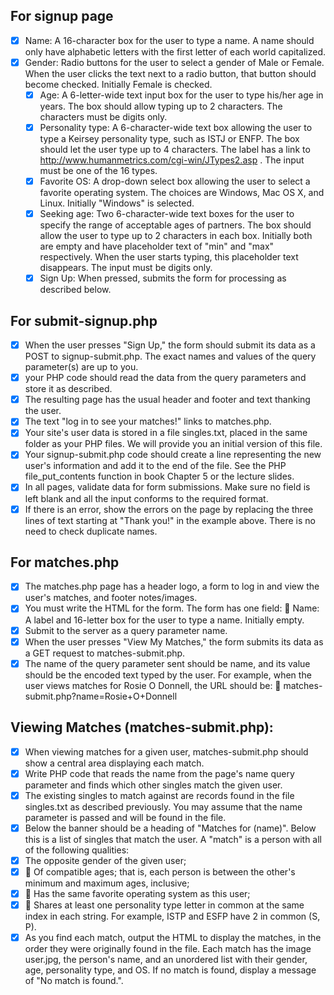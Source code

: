 ## For signup page

- [x] Name: A 16-character box for the user to type a name. A
name should only have alphabetic letters with the first letter
of each world capitalized.
- [x] Gender: Radio buttons for the user to select a gender of Male
or Female. When the user clicks the text next to a radio button,
   that button should become checked. Initially Female is
   checked.
   - [x] Age: A 6-letter-wide text input box for the user to type his/her
   age in years. The box should allow typing up to 2 characters.
   The characters must be digits only.
   - [x] Personality type: A 6-character-wide text box allowing the
   user to type a Keirsey personality type, such as ISTJ or ENFP.
   The box should let the user type up to 4 characters. The label
   has a link to http://www.humanmetrics.com/cgi-win/JTypes2.asp .
   The input must be one of the 16 types.
   - [x] Favorite OS: A drop-down select box allowing the user to
   select a favorite operating system.
   The choices are Windows, Mac OS X, and Linux. Initially "Windows" is selected.
   - [x] Seeking age: Two 6-character-wide text boxes for the user to specify the range of acceptable ages of partners. The box should allow the user to type up to 2 characters in each box.
   Initially both are empty and have placeholder text of "min"
   and "max" respectively. When the user starts typing, this placeholder text disappears. The input must be digits only.
   - [x] Sign Up: When pressed, submits the form for processing as described below.

## For submit-signup.php
   - [x] When the user presses "Sign Up," the form should submit its data as a POST to signup-submit.php. 
   The exact names and values of the query parameter(s) are up to you.
   - [x] your PHP code should read the data from the query parameters and store it as described.
   - [x] The resulting page has the usual header and footer and text
   thanking the user.
   - [x] The text "log in to see your matches!" links to
   matches.php.
   - [x] Your site's user data is stored in a file singles.txt, placed in the same folder as your PHP files.
   We will provide you an initial version of this file.
   - [x] Your signup-submit.php code should create a line representing the new user's information and add it to the end of the file.
   See the PHP file_put_contents function in book Chapter 5 or the lecture slides.
   - [x] In all pages, validate data for form submissions. Make sure no field is left blank and all the input conforms to the required
   format.
   - [x] If there is an error, show the errors on the page by replacing the three lines of text starting at "Thank you!" in the
   example above. There is no need to check duplicate names.

## For matches.php
- [x] The matches.php page has a header logo, a form to log in and
view the user's matches, and footer notes/images. 
- [x] You must write the HTML for the form. The form has one field:
 Name: A label and 16-letter box for the user to type a name.
Initially empty. 
- [x] Submit to the server as a query parameter name.
- [x] When the user presses "View My Matches," the form submits its
data as a GET request to matches-submit.php. 
- [x] The name of the query parameter sent should be name, and its value should be the encoded text typed by the user.
For example, when the user views matches for Rosie O Donnell, the URL should be:
 matches-submit.php?name=Rosie+O+Donnell

## Viewing Matches (matches-submit.php):
- [x] When viewing matches for a given user, matches-submit.php
should show a central area displaying each match. 
- [x] Write PHP code that reads the name from the page's name query parameter and finds which other singles match the given user.
- [x] The existing singles to match against are records found in the file singles.txt as described previously.
You may assume that the name parameter is passed and will be found in the file.
- [x] Below the banner should be a heading of "Matches for (name)".
Below this is a list of singles that match the user. A "match" is a
person with all of the following qualities:
- [x] The opposite gender of the given user;
- [x]  Of compatible ages; that is, each person is between the
other's minimum and maximum ages, inclusive;
- [x]  Has the same favorite operating system as this user;
- [x]  Shares at least one personality type letter in common at the
same index in each string.
For example, ISTP and ESFP have 2 in common (S, P).
- [x] As you find each match, output the HTML to display the matches,
in the order they were originally found in the file. Each match has
the image user.jpg, the person's name, and an unordered list with
their gender, age, personality type, and OS.
If no match is found, display a message of "No match is found.".
